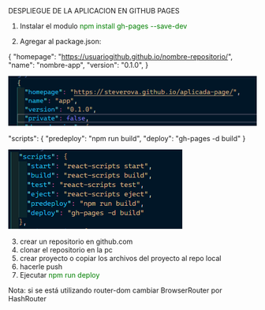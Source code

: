 <div class="body">
DESPLIEGUE DE LA APLICACION EN GITHUB PAGES

1. Instalar el modulo <span style="color:green">npm install gh-pages --save-dev</span>

2. Agregar al package.json:

{
"homepage": "https://usuariogithub.github.io/nombre-repositorio/",
"name": "nombre-app",
"version": "0.1.0",
}

![image info](/src/assets/makdown-images/example01.png)

"scripts": {
"predeploy": "npm run build",
"deploy": "gh-pages -d build"
}

![image info](/src/assets/makdown-images/example02.png)

3. crear un repositorio en github.com
4. clonar el repositorio en la pc
5. crear proyecto o copiar los archivos del proyecto al repo local
6. hacerle push
7. Ejecutar <span style="color:green">npm run deploy</span>


Nota: si se está utilizando router-dom cambiar BrowserRouter por HashRouter
</div>

